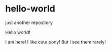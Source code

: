 # hello-world
just another repository

Hello world!

I am here! I like cute pony!
But I see them rarely!
